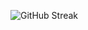 ![GitHub Streak](https://github-readme-streak-stats.herokuapp.com/?user=pallavireddy20&theme=dark)




